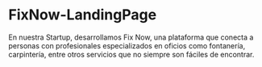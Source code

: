 # FixNow-LandingPage
En nuestra Startup, desarrollamos Fix Now, una plataforma que conecta a personas con profesionales especializados en oficios como fontanería, carpintería, entre otros servicios que no siempre son fáciles de encontrar.
